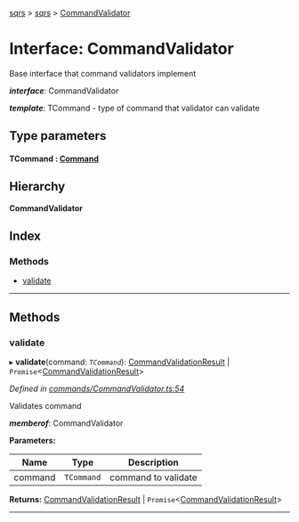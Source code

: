 [sqrs](../README.md) > [sqrs](../modules/sqrs.md) > [CommandValidator](../interfaces/sqrs.commandvalidator.md)

# Interface: CommandValidator

Base interface that command validators implement

*__interface__*: CommandValidator

*__template__*: TCommand - type of command that validator can validate

## Type parameters
#### TCommand :  [Command](sqrs.command.md)
## Hierarchy

**CommandValidator**

## Index

### Methods

* [validate](sqrs.commandvalidator.md#validate)

---

## Methods

<a id="validate"></a>

###  validate

▸ **validate**(command: *`TCommand`*): [CommandValidationResult](sqrs.commandvalidationresult.md) \| `Promise`<[CommandValidationResult](sqrs.commandvalidationresult.md)>

*Defined in [commands/CommandValidator.ts:54](https://github.com/rkostrzewski/sqrs/blob/2a5a94e/packages/sqrs/src/commands/CommandValidator.ts#L54)*

Validates command

*__memberof__*: CommandValidator

**Parameters:**

| Name | Type | Description |
| ------ | ------ | ------ |
| command | `TCommand` |  command to validate |

**Returns:** [CommandValidationResult](sqrs.commandvalidationresult.md) \| `Promise`<[CommandValidationResult](sqrs.commandvalidationresult.md)>

___

